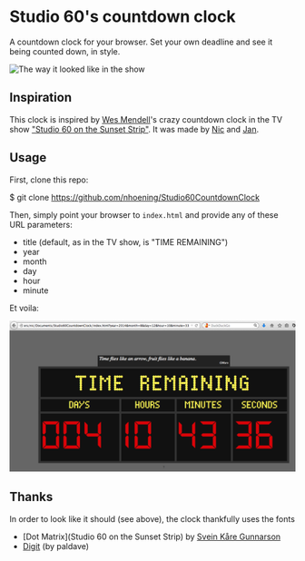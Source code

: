 Studio 60's countdown clock
=================================

A countdown clock for your browser. Set your own deadline and see it being counted down, in style.

![The way it looked like in the show](http://images2.wikia.nocookie.net/__cb20061012014509/studio60/images/3/3e/Time_remaining.jpg)


Inspiration
-------------
This clock is inspired by [Wes Mendell](http://en.wikipedia.org/wiki/Wes_Mendell)'s crazy countdown clock in the TV show ["Studio 60 on the Sunset Strip"](http://www.imdb.com/title/tt0485842/). It was made by [Nic](http://www.nicolashoening.de/) and [Jan](http://www.yanzen.de/).


Usage
------

First, clone this repo:

$ git clone https://github.com/nhoening/Studio60CountdownClock

Then, simply point your browser to `index.html` and provide any of these URL parameters:

* title (default, as in the TV show, is "TIME REMAINING")
* year
* month
* day
* hour
* minute

Et voila:

![Screenshot](accessories/screenshot.png)


Thanks
--------

In order to look like it should (see above), the clock thankfully uses the fonts

* [Dot Matrix](Studio 60 on the Sunset Strip) by [Svein Kåre Gunnarson](http://www.dionaea.com/information/fonts.html)
* [Digit](http://www.dafont.com/digit.font) (by paldave)
